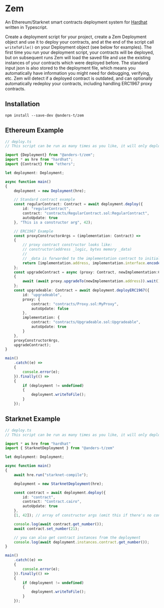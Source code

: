# Zem

An Ethereum/Starknet smart contracts deployment system for [Hardhat](https://github.com/nomiclabs/hardhat) written in Typescript.

Create a deployment script for your project, create a Zem Deployment object and use it to deploy your contracts, and at the end of the script call `writeToFile()` on your Deployment object (see below for examples). The first time you run your deployment script, your contracts will be deployed, but on subsequent runs Zem will load the saved file and use the existing instances of your contracts which were deployed before. The standard input json is also stored to the deployment file, which means you automatically have information you might need for debugging, verifying, etc. Zem will detect if a deployed contract is outdated, and can optionally automatically redeploy your contracts, including handling ERC1967 proxy contracts.

## Installation

`npm install --save-dev @anders-t/zem`

## Ethereum Example

```ts
// deploy.ts
// This script can be run as many times as you like, it will only deploy what isn't already deployed

import {Deployment} from "@anders-t/zem";
import * as hre from "hardhat";
import {Contract} from "ethers";

let deployment: Deployment;

async function main()
{
    deployment = new Deployment(hre);

    // Standard contract example
    const regularContract: Contract = await deployment.deploy({
        id: "regularContract",
        contract: "contracts/RegularContract.sol:RegularContract",
        autoUpdate: true
    }, "This is a constructor arg", 42);

    // ERC1967 Example
    const proxyConstructorArgs = (implementation: Contract) => 
    {
        // proxy contract constructor looks like:
        // constructor(address _logic, bytes memory _data)
        //
        // _data is forwarded to the implementation contract to initialise it
        return [implementation.address, implementation.interface.encodeFunctionData("init", ["This is an argument for init()", "so is this"])];
    };
    const upgradeContract = async (proxy: Contract, newImplementation:Contract) =>
    {
        await (await proxy.upgradeTo(newImplementation.address)).wait();
    };
    const upgradeable: Contract = await deployment.deployERC1967({
        id: "upgradeable",
        proxy: {
            contract: "contracts/Proxy.sol:MyProxy",
            autoUpdate: false
        },
        implementation: {
            contract: "contracts/Upgradeable.sol:Upgradeable",
            autoUpdate: true
        }
    },
    proxyConstructorArgs,
    upgradeContract);
}

main()
    .catch((e) =>
    {
        console.error(e);
    }).finally(() =>
    {
        if (deployment != undefined)
        {
            deployment.writeToFile();
        }
    });
```

## Starknet Example

```ts
// deploy.ts
// This script can be run as many times as you like, it will only deploy what isn't already deployed

import * as hre from "hardhat"
import { StarknetDeployment } from "@anders-t/zem"

let deployment: Deployment;

async function main()
{
    await hre.run("starknet-compile");

    deployment = new StarknetDeployment(hre);

    const contract = await deployment.deploy({
        id: "contract",
        contract: "Contract.cairo",
        autoUpdate: true
    }, 
    [1, 42]); // array of constructor args (omit this if there's no constructor)

    console.log(await contract.get_number());
    await contract.set_number(21);

    // you can also get contract instances from the deployment
    console.log(await deployment.instances.contract.get_number());
}

main()
    .catch((e) =>
    {
        console.error(e);
    }).finally(() =>
    {
        if (deployment != undefined)
        {
            deployment.writeToFile();
        }
    });
```
